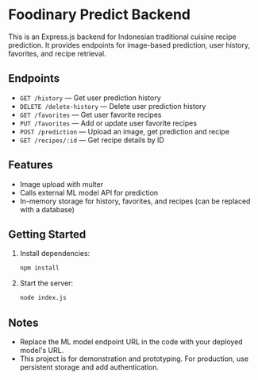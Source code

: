 # Foodinary Predict Backend

This is an Express.js backend for Indonesian traditional cuisine recipe prediction. It provides endpoints for image-based prediction, user history, favorites, and recipe retrieval.

## Endpoints

- `GET /history` — Get user prediction history
- `DELETE /delete-history` — Delete user prediction history
- `GET /favorites` — Get user favorite recipes
- `PUT /favorites` — Add or update user favorite recipes
- `POST /prediction` — Upload an image, get prediction and recipe
- `GET /recipes/:id` — Get recipe details by ID

## Features

- Image upload with multer
- Calls external ML model API for prediction
- In-memory storage for history, favorites, and recipes (can be replaced with a database)

## Getting Started

1. Install dependencies:
   ```bash
   npm install
   ```
2. Start the server:
   ```bash
   node index.js
   ```

## Notes

- Replace the ML model endpoint URL in the code with your deployed model's URL.
- This project is for demonstration and prototyping. For production, use persistent storage and add authentication.

